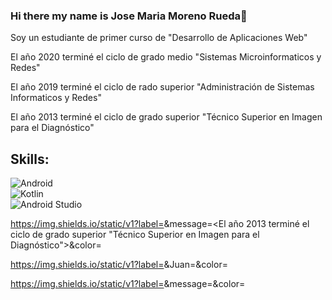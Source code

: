### Hi there my name is Jose Maria Moreno Rueda👋
Soy un estudiante de primer curso de "Desarrollo de Aplicaciones Web"

El año 2020 terminé el ciclo de grado medio "Sistemas Microinformaticos y Redes"

El año 2019 terminé el ciclo de rado superior "Administración de Sistemas Informaticos y Redes"

El año 2013 terminé el ciclo de grado superior "Técnico Superior en Imagen para el Diagnóstico"

## Skills:
![Android](https://img.shields.io/badge/DAW-3DOC84?style=for-the-badge&logo=android&logoColor=white&labelColor=101010)</br>
![Kotlin](https://img.shields.io/badge/SMR-0095D5?style=for-the-badge&logo=android&logoColor=white&labelColor=101010)</br>
![Android Studio](https://img.shields.io/badge/ASIR-3DDC84?style=for-the-badge&logo=android&logoColor=white&labelColor=101010)</br>

https://img.shields.io/static/v1?label=<LABEL>&message=<El año 2013 terminé el ciclo de grado superior "Técnico Superior en Imagen para el Diagnóstico">&color=<COLOR>

https://img.shields.io/static/v1?label=<LABEL>&Juan=<MESSAGE>&color=<COLOR>

https://img.shields.io/static/v1?label=<LABEL>&message=<MESSAGE>&color=<COLOR>

<!--
**JoseMariaMorenoRueda/JoseMariaMorenoRueda** is a ✨ _special_ ✨ repository because its `README.md` (this file) appears on your GitHub profile.


